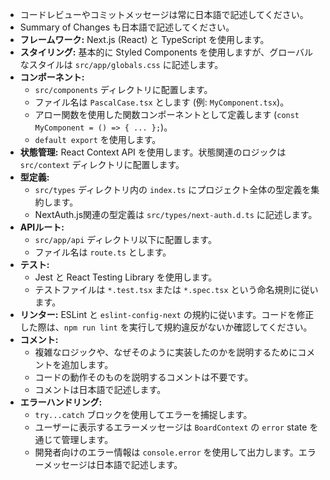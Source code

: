- コードレビューやコミットメッセージは常に日本語で記述してください。
- Summary of Changes も日本語で記述してください。
- **フレームワーク:** Next.js (React) と TypeScript を使用します。
- **スタイリング:** 基本的に Styled Components を使用しますが、グローバルなスタイルは `src/app/globals.css` に記述します。
- **コンポーネント:**
    - `src/components` ディレクトリに配置します。
    - ファイル名は `PascalCase.tsx` とします (例: `MyComponent.tsx`)。
    - アロー関数を使用した関数コンポーネントとして定義します (`const MyComponent = () => { ... };`)。
    - `default export` を使用します。
- **状態管理:** React Context API を使用します。状態関連のロジックは `src/context` ディレクトリに配置します。
- **型定義:**
    - `src/types` ディレクトリ内の `index.ts` にプロジェクト全体の型定義を集約します。
    - NextAuth.js関連の型定義は `src/types/next-auth.d.ts` に記述します。
- **APIルート:**
    - `src/app/api` ディレクトリ以下に配置します。
    - ファイル名は `route.ts` とします。
- **テスト:**
    - Jest と React Testing Library を使用します。
    - テストファイルは `*.test.tsx` または `*.spec.tsx` という命名規則に従います。
- **リンター:** ESLint と `eslint-config-next` の規約に従います。コードを修正した際は、`npm run lint` を実行して規約違反がないか確認してください。
- **コメント:**
    - 複雑なロジックや、なぜそのように実装したのかを説明するためにコメントを追加します。
    - コードの動作そのものを説明するコメントは不要です。
    - コメントは日本語で記述します。
- **エラーハンドリング:**
    - `try...catch` ブロックを使用してエラーを捕捉します。
    - ユーザーに表示するエラーメッセージは `BoardContext` の `error` state を通じて管理します。
    - 開発者向けのエラー情報は `console.error` を使用して出力します。エラーメッセージは日本語で記述します。
